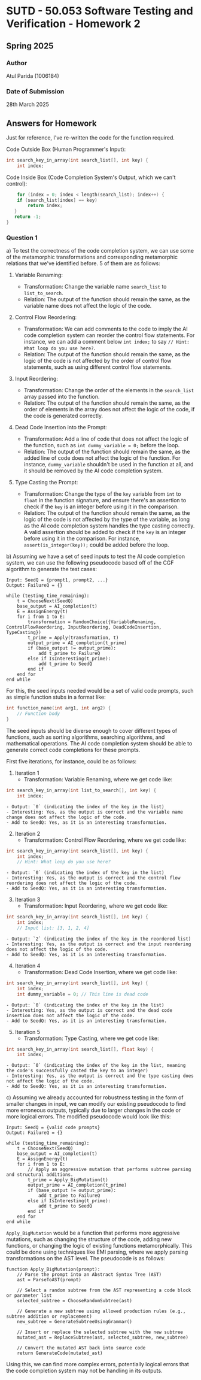 # SUTD - 50.053 Software Testing and Verification - Homework 2

## Spring 2025

### Author

Atul Parida (1006184)

### Date of Submission

28th March 2025

## Answers for Homework

Just for reference, I've re-written the code for the function required.

Code Outside Box (Human Programmer's Input):

```c
int search_key_in_array(int search_list[], int key) {
    int index;
```

Code Inside Box (Code Completion System's Output, which we can't control):

```c
    for (index = 0; index < length(search_list); index++) {
    if (search_list[index] == key)
        return index;
   }
   return -1;
}
```

### Question 1

a) To test the correctness of the code completion system, we can use some of the metamorphic transformations and corresponding metamorphic relations that we've identified before. 5 of them are as follows:

1. Variable Renaming:
   - Transformation: Change the variable name `search_list` to `list_to_search`.
   - Relation: The output of the function should remain the same, as the variable name does not affect the logic of the code.

2. Control Flow Reordering: 
   - Transformation: We can add comments to the code to imply the AI code completion system can reorder the control flow statements. For instance, we can add a comment below `int index;` to say `// Hint: What loop do you use here?`.
    - Relation: The output of the function should remain the same, as the logic of the code is not affected by the order of control flow statements, such as using different control flow statements.

3. Input Reordering:
    - Transformation: Change the order of the elements in the `search_list` array passed into the function.
    - Relation: The output of the function should remain the same, as the order of elements in the array does not affect the logic of the code, if the code is generated correctly.

4. Dead Code Insertion into the Prompt:
    - Transformation: Add a line of code that does not affect the logic of the function, such as `int dummy_variable = 0;` before the loop.
    - Relation: The output of the function should remain the same, as the added line of code does not affect the logic of the function. For instance, `dummy_variable` shouldn't be used in the function at all, and it should be removed by the AI code completion system.

5. Type Casting the Prompt:
    - Transformation: Change the type of the `key` variable from `int` to `float` in the function signature, and ensure there's an assertion to check if the `key` is an integer before using it in the comparison.
    - Relation: The output of the function should remain the same, as the logic of the code is not affected by the type of the variable, as long as the AI code completion system handles the type casting correctly. A valid assertion should be added to check if the `key` is an integer before using it in the comparison. For instance, `assert(is_integer(key));` could be added before the loop.

b) Assuming we have a set of seed inputs to test the AI code completion system, we can use the following pseudocode based off of the CGF algorithm to generate the test cases:

```pseudocode
Input: SeedQ = {prompt1, prompt2, ...}
Output: FailureQ = {}

while (testing_time_remaining):
    t = ChooseNext(SeedQ)
    base_output = AI_completion(t)
    E = AssignEnergy(t)
    for i from 1 to E:
        transformation = RandomChoice({VariableRenaming, ControlFlowReordering, InputReordering, DeadCodeInsertion, TypeCasting})
        t_prime = Apply(transformation, t)
        output_prime = AI_completion(t_prime)
        if (base_output != output_prime):
            add t_prime to FailureQ
        else if IsInteresting(t_prime):
            add t_prime to SeedQ
        end if
    end for
end while
```

For this, the seed inputs needed would be a set of valid code prompts, such as simple function stubs in a format like:
```c
int function_name(int arg1, int arg2) {
    // Function body
}
```

The seed inputs should be diverse enough to cover different types of functions, such as sorting algorithms, searching algorithms, and mathematical operations. The AI code completion system should be able to generate correct code completions for these prompts.

First five iterations, for instance, could be as follows:
1. Iteration 1
    - Transformation: Variable Renaming, where we get code like:
```c
int search_key_in_array(int list_to_search[], int key) {
    int index;
```
    - Output: `0` (indicating the index of the key in the list)
    - Interesting: Yes, as the output is correct and the variable name change does not affect the logic of the code.
    - Add to SeedQ: Yes, as it is an interesting transformation.
2. Iteration 2
    - Transformation: Control Flow Reordering, where we get code like:
```c
int search_key_in_array(int search_list[], int key) {
    int index;
    // Hint: What loop do you use here?
```
    - Output: `0` (indicating the index of the key in the list)
    - Interesting: Yes, as the output is correct and the control flow reordering does not affect the logic of the code.
    - Add to SeedQ: Yes, as it is an interesting transformation.
3. Iteration 3
    - Transformation: Input Reordering, where we get code like:
```c
int search_key_in_array(int search_list[], int key) {
    int index;
    // Input list: [3, 1, 2, 4]
```
    - Output: `2` (indicating the index of the key in the reordered list)
    - Interesting: Yes, as the output is correct and the input reordering does not affect the logic of the code.
    - Add to SeedQ: Yes, as it is an interesting transformation.
4. Iteration 4
    - Transformation: Dead Code Insertion, where we get code like:
```c
int search_key_in_array(int search_list[], int key) {
    int index;
    int dummy_variable = 0; // This line is dead code
```
    - Output: `0` (indicating the index of the key in the list)
    - Interesting: Yes, as the output is correct and the dead code insertion does not affect the logic of the code.
    - Add to SeedQ: Yes, as it is an interesting transformation.
5. Iteration 5
    - Transformation: Type Casting, where we get code like:
```c
int search_key_in_array(int search_list[], float key) {
    int index;
```
    - Output: `0` (indicating the index of the key in the list, meaning the code's successfully casted the key to an integer)
    - Interesting: Yes, as the output is correct and the type casting does not affect the logic of the code.
    - Add to SeedQ: Yes, as it is an interesting transformation.

c) Assuming we already accounted for robustness testing in the form of smaller changes in input, we can modify our existing pseudocode to find more erroneous outputs, typically due to larger changes in the code or more logical errors. The modified pseudocode would look like this:

```pseudocode
Input: SeedQ = {valid code prompts}
Output: FailureQ = {}

while (testing_time_remaining):
    t = ChooseNext(SeedQ)
    base_output = AI_completion(t)
    E = AssignEnergy(t)
    for i from 1 to E:
        // Apply an aggressive mutation that performs subtree parsing and structural additions.
        t_prime = Apply_BigMutation(t)
        output_prime = AI_completion(t_prime)
        if (base_output != output_prime):
            add t_prime to FailureQ
        else if IsInteresting(t_prime):
            add t_prime to SeedQ
        end if
    end for
end while
```

`Apply_BigMutation` would be a function that performs more aggressive mutations, such as changing the structure of the code, adding new functions, or changing the logic of existing functions metamorphically. This could be done using techniques like EMI parsing, where we apply parsing transformations on the AST level. The pseudocode is as follows:

```pseudocode
function Apply_BigMutation(prompt):
    // Parse the prompt into an Abstract Syntax Tree (AST)
    ast = ParseToAST(prompt)
    
    // Select a random subtree from the AST representing a code block or parameter list
    selected_subtree = ChooseRandomSubtree(ast)
    
    // Generate a new subtree using allowed production rules (e.g., subtree addition or replacement)
    new_subtree = GenerateSubtreeUsingGrammar()
    
    // Insert or replace the selected subtree with the new subtree
    mutated_ast = ReplaceSubtree(ast, selected_subtree, new_subtree)
    
    // Convert the mutated AST back into source code
    return GenerateCode(mutated_ast)
```

Using this, we can find more complex errors, potentially logical errors that the code completion system may not be handling in its outputs.

